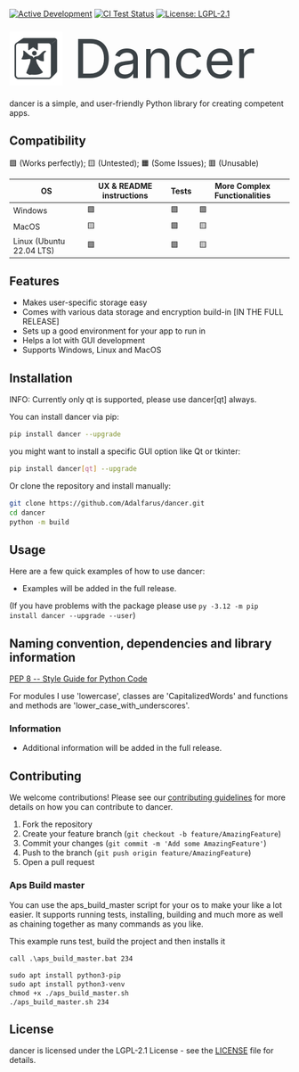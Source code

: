 [![Active Development](https://img.shields.io/badge/Maintenance%20Level-Actively%20Developed-brightgreen.svg)](https://gist.github.com/cheerfulstoic/d107229326a01ff0f333a1d3476e068d)
[![CI Test Status](https://github.com/Adalfarus/dancer/actions/workflows/test-package.yml/badge.svg)](https://github.com/Adalfarus/dancer/actions)
[![License: LGPL-2.1](https://img.shields.io/github/license/Adalfarus/dancer)](https://github.com/Adalfarus/dancer/blob/main/LICENSE)

<div style="display: flex; align-items: center; width: 100%;">
    <img src="dancer.png" style="height: 10vw;">
    <p style="margin: 0 0 0 2vw; font-size: 10vw; color: #3b4246;">Dancer</p>
</div>

dancer is a simple, and user-friendly Python library for creating competent apps.

## Compatibility
🟩 (Works perfectly); 🟨 (Untested); 🟧 (Some Issues); 🟥 (Unusable)

| OS                       | UX & README instructions | Tests | More Complex Functionalities |
|--------------------------|--------------------------|-------|------------------------------|
| Windows                  | 🟩                       | 🟩    | 🟩                           |
| MacOS                    | 🟨                       | 🟩    | 🟨                           |
| Linux (Ubuntu 22.04 LTS) | 🟩                       | 🟩    | 🟨                           |

## Features

- Makes user-specific storage easy
- Comes with various data storage and encryption build-in [IN THE FULL RELEASE]
- Sets up a good environment for your app to run in
- Helps a lot with GUI development
- Supports Windows, Linux and MacOS

## Installation

INFO: Currently only qt is supported, please use dancer[qt] always.

You can install dancer via pip:

```sh
pip install dancer --upgrade
```

you might want to install a specific GUI option like Qt or tkinter:

```sh
pip install dancer[qt] --upgrade
```

Or clone the repository and install manually:

```sh
git clone https://github.com/Adalfarus/dancer.git
cd dancer
python -m build
```

## Usage

Here are a few quick examples of how to use dancer:

- Examples will be added in the full release.

(If you have problems with the package please use `py -3.12 -m pip install dancer --upgrade --user`)

## Naming convention, dependencies and library information
[PEP 8 -- Style Guide for Python Code](https://peps.python.org/pep-0008/#naming-conventions)

For modules I use 'lowercase', classes are 'CapitalizedWords' and functions and methods are 'lower_case_with_underscores'.

### Information
- Additional information will be added in the full release.

## Contributing

We welcome contributions! Please see our [contributing guidelines](https://github.com/adalfarus/dancer/blob/main/CONTRIBUTING.md) for more details on how you can contribute to dancer.

1. Fork the repository
2. Create your feature branch (`git checkout -b feature/AmazingFeature`)
3. Commit your changes (`git commit -m 'Add some AmazingFeature'`)
4. Push to the branch (`git push origin feature/AmazingFeature`)
5. Open a pull request

### Aps Build master

You can use the aps_build_master script for your os to make your like a lot easier.
It supports running tests, installing, building and much more as well as chaining together as many commands as you like.

This example runs test, build the project and then installs it
````commandline
call .\aps_build_master.bat 234
````

````shell
sudo apt install python3-pip
sudo apt install python3-venv
chmod +x ./aps_build_master.sh
./aps_build_master.sh 234
````

## License

dancer is licensed under the LGPL-2.1 License - see the [LICENSE](https://github.com/adalfarus/dancer/blob/main/LICENSE) file for details.
